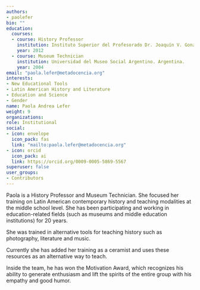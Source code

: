 ```yaml
---
authors:
- paolefer
bio: ""
education:
  courses:
  - course: History Professor
    institution: Instituto Superior del Profesorado Dr. Joaquín V. González. Argentina.
    year: 2012
  - course: Museum Technician
    institution: Universidad del Museo Social Argentino. Argentina.
    year: 2004
email: "paola.lefer@metadocencia.org"
interests:
- New Educational Tools
- Latin American History and Literature
- Education and Science
- Gender
name: Paola Andrea Lefer
weight: 9
organizations:
role: Institutional 
social:
- icon: envelope
  icon_pack: fas
  link: "mailto:paola.lefer@metadocencia.org"
- icon: orcid
  icon_pack: ai
  link: https://orcid.org/0009-0005-5869-5567
superuser: false
user_groups:
- Contributors
---
```




Paola is a History Professor and Museum Technician. She focused her training on Latin American contemporary history and teaching modalities at the middle school level. She has been participating and working in education-related fields (such as museums and middle education institutions) for 20 years.

She was trained in alternative tools for teaching history such as photography, literature and music. 

Currently she has added her training as a ceramist and uses these resources as an alternative way to teach.

Inside the team, he has won the Motivation Award, which recognizes his ability to generate enthusiasm and lift the spirits of the entire group with his empathy and good humor.
